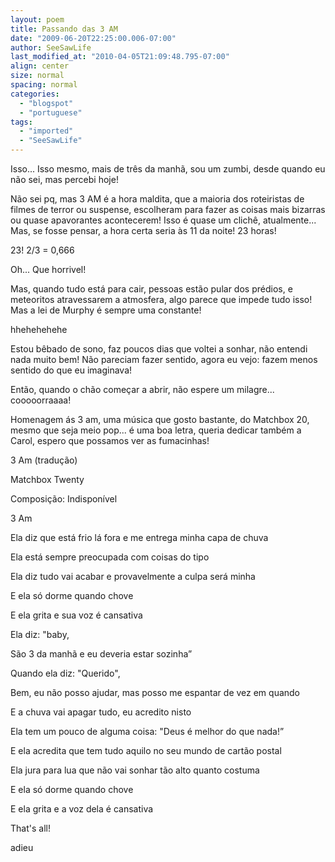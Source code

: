```yaml
---
layout: poem
title: Passando das 3 AM
date: "2009-06-20T22:25:00.006-07:00"
author: SeeSawLife
last_modified_at: "2010-04-05T21:09:48.795-07:00"
align: center
size: normal
spacing: normal
categories:
  - "blogspot"
  - "portuguese"
tags:
  - "imported"
  - "SeeSawLife"
---
```


Isso... Isso mesmo, mais de três da manhã, sou um zumbi, desde quando eu não sei, mas percebi hoje!

Não sei pq, mas 3 AM é a hora maldita, que a maioria dos roteiristas de filmes de terror ou suspense, escolheram para fazer as coisas mais bizarras ou quase apavorantes acontecerem! Isso é quase um clichê, atualmente... Mas, se fosse pensar, a hora certa seria às 11 da noite! 23 horas!

23! 2/3 = 0,666

Oh... Que horrivel!

Mas, quando tudo está para cair, pessoas estão pular dos prédios, e meteoritos atravessarem a atmosfera, algo parece que impede tudo isso! Mas a lei de Murphy é sempre uma constante!

hhehehehehe

Estou bêbado de sono, faz poucos dias que voltei a sonhar, não entendi nada muito bem! Não pareciam fazer sentido, agora eu vejo: fazem menos sentido do que eu imaginava!

Então, quando o chão começar a abrir, não espere um milagre... cooooorraaaa!

Homenagem ás 3 am, uma música que gosto bastante, do Matchbox 20, mesmo que seja meio pop... é uma boa letra, queria dedicar também a Carol, espero que possamos ver as fumacinhas!

3 Am (tradução)

Matchbox Twenty

Composição: Indisponível

3 Am

Ela diz que está frio lá fora e me entrega minha capa de chuva

Ela está sempre preocupada com coisas do tipo

Ela diz tudo vai acabar e provavelmente a culpa será minha

E ela só dorme quando chove

E ela grita e sua voz é cansativa

Ela diz: "baby,

São 3 da manhã e eu deveria estar sozinha”

Quando ela diz: "Querido",

Bem, eu não posso ajudar, mas posso me espantar de vez em quando

E a chuva vai apagar tudo, eu acredito nisto

Ela tem um pouco de alguma coisa: "Deus é melhor do que nada!”

E ela acredita que tem tudo aquilo no seu mundo de cartão postal

Ela jura para lua que não vai sonhar tão alto quanto costuma

E ela só dorme quando chove

E ela grita e a voz dela é cansativa

That's all!

adieu